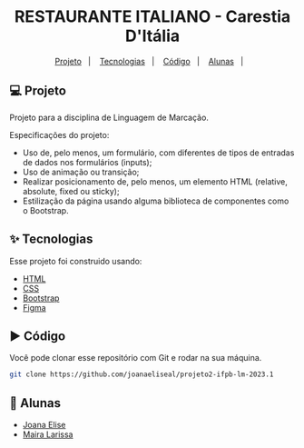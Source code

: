 #

<h1 align="center">RESTAURANTE ITALIANO - Carestia D'Itália</h1>

<p align="center">
  <a href="#-projeto">Projeto</a>&nbsp;&nbsp;&nbsp;|&nbsp;&nbsp;&nbsp;
  <a href="#-tecnologias">Tecnologias</a>&nbsp;&nbsp;&nbsp;|&nbsp;&nbsp;&nbsp;
  <a href="#%EF%B8%8F-instalando">Código</a>&nbsp;&nbsp;&nbsp;|&nbsp;&nbsp;&nbsp;
  <a href="#%EF%B8%8F-instalando">Alunas</a>&nbsp;&nbsp;&nbsp;|&nbsp;&nbsp;&nbsp;
</p>

## 💻 Projeto

Projeto para a disciplina de Linguagem de Marcação. 

Especificações do projeto:
- Uso de, pelo menos, um formulário, com diferentes de tipos de entradas de dados nos formulários (inputs);
- Uso de animação ou transição;
- Realizar posicionamento de, pelo menos, um elemento HTML (relative, absolute, fixed ou sticky);
- Estilização da página usando alguma biblioteca de componentes como o Bootstrap.

## ✨ Tecnologias

Esse projeto foi construido usando:

- [HTML](https://developer.mozilla.org/pt-BR/docs/Web/HTML)
- [CSS](https://developer.mozilla.org/pt-BR/docs/Web/CSS)
- [Bootstrap](https://getbootstrap.com/)
- [Figma](https://www.figma.com/file/61jMa1okbFEh2NkgN9h9kE/Projeto1-LM-2023.1?type=design&node-id=13-838&mode=design&t=KuIeBh9NoXVGKhO5-0)


## ▶️ Código

Você pode clonar esse repositório com Git e rodar na sua máquina.

```sh
git clone https://github.com/joanaeliseal/projeto2-ifpb-lm-2023.1
```


## 📝 Alunas

- [Joana Elise](https://github.com/joanaeliseal)
- [Maira Larissa](https://github.com/Maira-larissa)
